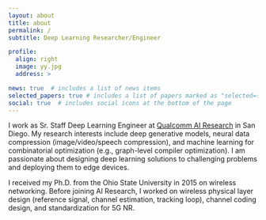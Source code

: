 ```yaml
---
layout: about
title: about
permalink: /
subtitle: Deep Learning Researcher/Engineer

profile:
  align: right
  image: yy.jpg
  address: >

news: true  # includes a list of news items
selected_papers: true # includes a list of papers marked as "selected={true}"
social: true  # includes social icons at the bottom of the page
---
```


I work as Sr. Staff Deep Learning Engineer at [Qualcomm AI Research](https://www.qualcomm.com/research/artificial-intelligence/ai-research?cmpid=fofyus221808&gclid=Cj0KCQiA0p2QBhDvARIsAACSOOM3Dpz826NbHIO_FaBcb4FDeoXz0nVAd4w5zkCrpDe2F_V2syhq07waAs3VEALw_wcB) in San Diego. My research interests include deep generative models, neural data compression (image/video/speech compression), and machine learning for combinatorial optimization (e.g., graph-level compiler optimization). I am passionate about designing deep learning solutions to challenging problems and deploying them to edge devices. 

I received my Ph.D. from the Ohio State University in 2015 on wireless networking. Before joining AI Research, I worked on wireless physical layer design (reference signal, channel estimation, tracking loop), channel coding design, and standardization for 5G NR. 

